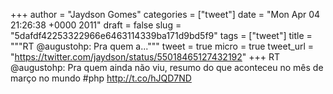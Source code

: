 
+++
author = "Jaydson Gomes"
categories = ["tweet"]
date = "Mon Apr 04 21:26:38 +0000 2011"
draft = false
slug = "5dafdf42253322966e6463114339ba171d9bd5f9"
tags = ["tweet"]
title = """RT @augustohp: Pra quem a..."""
tweet = true
micro = true
tweet_url = "https://twitter.com/jaydson/status/55018465127432192"
+++
RT @augustohp: Pra quem ainda não viu, resumo do que aconteceu no mês de março no mundo #php http://t.co/hJQD7ND
